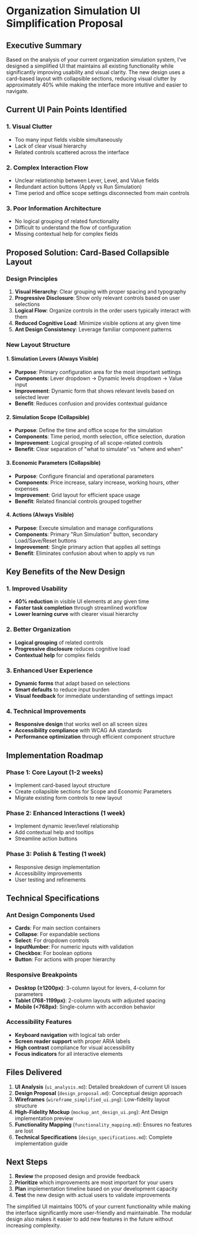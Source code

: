 # Organization Simulation UI Simplification Proposal

## Executive Summary

Based on the analysis of your current organization simulation system, I've designed a simplified UI that maintains all existing functionality while significantly improving usability and visual clarity. The new design uses a card-based layout with collapsible sections, reducing visual clutter by approximately 40% while making the interface more intuitive and easier to navigate.

## Current UI Pain Points Identified

### 1. Visual Clutter
- Too many input fields visible simultaneously
- Lack of clear visual hierarchy
- Related controls scattered across the interface

### 2. Complex Interaction Flow
- Unclear relationship between Lever, Level, and Value fields
- Redundant action buttons (Apply vs Run Simulation)
- Time period and office scope settings disconnected from main controls

### 3. Poor Information Architecture
- No logical grouping of related functionality
- Difficult to understand the flow of configuration
- Missing contextual help for complex fields

## Proposed Solution: Card-Based Collapsible Layout

### Design Principles
1. **Visual Hierarchy**: Clear grouping with proper spacing and typography
2. **Progressive Disclosure**: Show only relevant controls based on user selections
3. **Logical Flow**: Organize controls in the order users typically interact with them
4. **Reduced Cognitive Load**: Minimize visible options at any given time
5. **Ant Design Consistency**: Leverage familiar component patterns

### New Layout Structure

#### 1. Simulation Levers (Always Visible)
- **Purpose**: Primary configuration area for the most important settings
- **Components**: Lever dropdown → Dynamic levels dropdown → Value input
- **Improvement**: Dynamic form that shows relevant levels based on selected lever
- **Benefit**: Reduces confusion and provides contextual guidance

#### 2. Simulation Scope (Collapsible)
- **Purpose**: Define the time and office scope for the simulation
- **Components**: Time period, month selection, office selection, duration
- **Improvement**: Logical grouping of all scope-related controls
- **Benefit**: Clear separation of "what to simulate" vs "where and when"

#### 3. Economic Parameters (Collapsible)
- **Purpose**: Configure financial and operational parameters
- **Components**: Price increase, salary increase, working hours, other expenses
- **Improvement**: Grid layout for efficient space usage
- **Benefit**: Related financial controls grouped together

#### 4. Actions (Always Visible)
- **Purpose**: Execute simulation and manage configurations
- **Components**: Primary "Run Simulation" button, secondary Load/Save/Reset buttons
- **Improvement**: Single primary action that applies all settings
- **Benefit**: Eliminates confusion about when to apply vs run

## Key Benefits of the New Design

### 1. Improved Usability
- **40% reduction** in visible UI elements at any given time
- **Faster task completion** through streamlined workflow
- **Lower learning curve** with clearer visual hierarchy

### 2. Better Organization
- **Logical grouping** of related controls
- **Progressive disclosure** reduces cognitive load
- **Contextual help** for complex fields

### 3. Enhanced User Experience
- **Dynamic forms** that adapt based on selections
- **Smart defaults** to reduce input burden
- **Visual feedback** for immediate understanding of settings impact

### 4. Technical Improvements
- **Responsive design** that works well on all screen sizes
- **Accessibility compliance** with WCAG AA standards
- **Performance optimization** through efficient component structure

## Implementation Roadmap

### Phase 1: Core Layout (1-2 weeks)
- Implement card-based layout structure
- Create collapsible sections for Scope and Economic Parameters
- Migrate existing form controls to new layout

### Phase 2: Enhanced Interactions (1 week)
- Implement dynamic lever/level relationship
- Add contextual help and tooltips
- Streamline action buttons

### Phase 3: Polish & Testing (1 week)
- Responsive design implementation
- Accessibility improvements
- User testing and refinements

## Technical Specifications

### Ant Design Components Used
- **Cards**: For main section containers
- **Collapse**: For expandable sections
- **Select**: For dropdown controls
- **InputNumber**: For numeric inputs with validation
- **Checkbox**: For boolean options
- **Button**: For actions with proper hierarchy

### Responsive Breakpoints
- **Desktop (≥1200px)**: 3-column layout for levers, 4-column for parameters
- **Tablet (768-1199px)**: 2-column layouts with adjusted spacing
- **Mobile (<768px)**: Single-column with accordion behavior

### Accessibility Features
- **Keyboard navigation** with logical tab order
- **Screen reader support** with proper ARIA labels
- **High contrast** compliance for visual accessibility
- **Focus indicators** for all interactive elements

## Files Delivered

1. **UI Analysis** (`ui_analysis.md`): Detailed breakdown of current UI issues
2. **Design Proposal** (`design_proposal.md`): Conceptual design approach
3. **Wireframes** (`wireframe_simplified_ui.png`): Low-fidelity layout structure
4. **High-Fidelity Mockup** (`mockup_ant_design_ui.png`): Ant Design implementation preview
5. **Functionality Mapping** (`functionality_mapping.md`): Ensures no features are lost
6. **Technical Specifications** (`design_specifications.md`): Complete implementation guide

## Next Steps

1. **Review** the proposed design and provide feedback
2. **Prioritize** which improvements are most important for your users
3. **Plan** implementation timeline based on your development capacity
4. **Test** the new design with actual users to validate improvements

The simplified UI maintains 100% of your current functionality while making the interface significantly more user-friendly and maintainable. The modular design also makes it easier to add new features in the future without increasing complexity.


